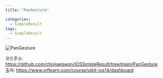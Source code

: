 ```yaml
---
title: "PanGesture"

categories:
  - SimpleResult
tags:
  - SimpleResult
---  
```


![PanGesture](https://user-images.githubusercontent.com/68246962/157697413-9a205933-eb8a-4cbc-a333-da7bc0a8d5bd.gif)    

 
코드주소: <https://github.com/choijaegwon/IOSSimpleResult/tree/main/PanGesture>  
출처: <https://www.inflearn.com/course/uikit-ios14/dashboard>  